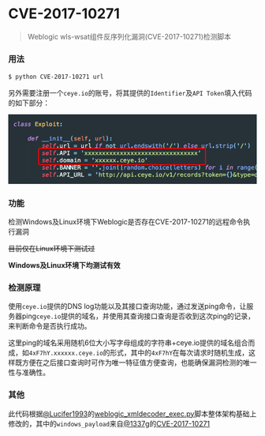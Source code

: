 # CVE-2017-10271

> Weblogic wls-wsat组件反序列化漏洞(CVE-2017-10271)检测脚本

### 用法

```bash
$ python CVE-2017-10271 url
```

另外需要注册一个`ceye.io`的账号，将其提供的`Identifier`及`API Token`填入代码的如下部分：

![mmp](mmp.png)

### 功能

检测Windows及Linux环境下Weblogic是否存在CVE-2017-10271的远程命令执行漏洞

<del>目前仅在Linux环境下测试过</del>

**Windows及Linux环境下均测试有效**

### 检测原理

使用`ceye.io`提供的DNS log功能以及其接口查询功能，通过发送ping命令，让服务器ping`ceye.io`提供的域名，并使用其查询接口查询是否收到这次ping的记录，来判断命令是否执行成功。

这里ping的域名采用随机6位大小写字母组成的字符串+ceye.io提供的域名组合而成，如`4xF7hY.xxxxxx.ceye.io`的形式，其中的`4xF7hY`在每次请求时随机生成，这样既方便在之后接口查询时可作为唯一特征值方便查询，也能确保漏洞检测的唯一性与准确性。

### 其他

此代码根据[@Lucifer1993](https://github.com/Lucifer1993)的[weblogic_xmldecoder_exec.py](https://github.com/Lucifer1993/AngelSword/blob/4ddf58550265ab26f4ca783872255a6d94635364/system/weblogic/weblogic_xmldecoder_exec.py)脚本整体架构基础上修改的，其中的`windows_payload`来自[@1337g](https://github.com/1337g)的[CVE-2017-10271](https://github.com/1337g/CVE-2017-10271)

